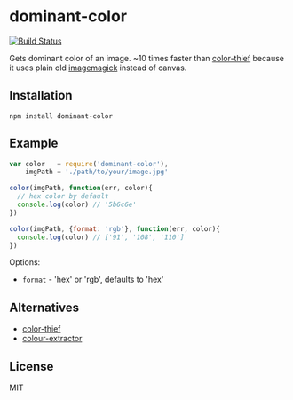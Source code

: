 # dominant-color

[![Build Status](https://travis-ci.org/shime/dominant-color.svg)](https://travis-ci.org/shime/dominant-color)

Gets dominant color of an image. ~10 times faster than [color-thief](https://www.npmjs.org/package/color-thief) because it uses plain old [imagemagick](https://www.npmjs.org/package/imagemagick) instead of canvas.

## Installation

    npm install dominant-color

## Example

```javascript
var color   = require('dominant-color'),
    imgPath = './path/to/your/image.jpg'

color(imgPath, function(err, color){
  // hex color by default
  console.log(color) // '5b6c6e'
})

color(imgPath, {format: 'rgb'}, function(err, color){
  console.log(color) // ['91', '108', '110']
})
```

Options: 

* `format` - 'hex' or 'rgb', defaults to 'hex'

## Alternatives

* [color-thief](https://www.npmjs.org/package/color-thief)
* [colour-extractor](https://www.npmjs.org/package/colour-extractor)

## License

MIT
